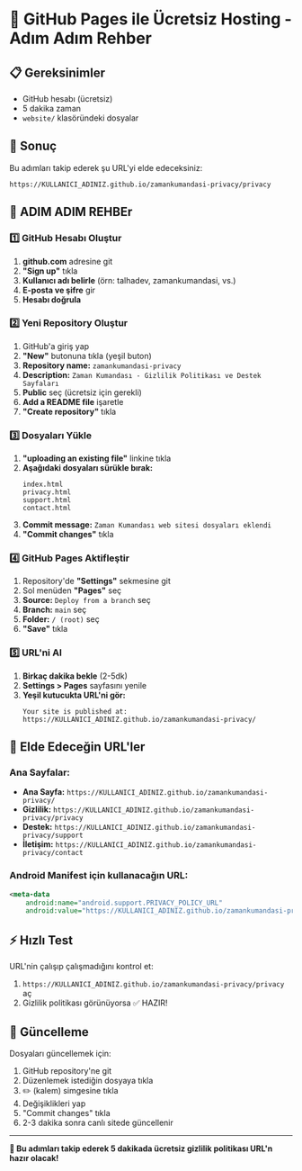 # 🚀 GitHub Pages ile Ücretsiz Hosting - Adım Adım Rehber

## 📋 Gereksinimler
- GitHub hesabı (ücretsiz)
- 5 dakika zaman
- `website/` klasöründeki dosyalar

## 🎯 Sonuç
Bu adımları takip ederek şu URL'yi elde edeceksiniz:
```
https://KULLANICI_ADINIZ.github.io/zamankumandasi-privacy/privacy
```

## 📝 ADIM ADIM REHBEr

### 1️⃣ GitHub Hesabı Oluştur
1. **github.com** adresine git
2. **"Sign up"** tıkla
3. **Kullanıcı adı belirle** (örn: talhadev, zamankumandasi, vs.)
4. **E-posta ve şifre** gir
5. **Hesabı doğrula**

### 2️⃣ Yeni Repository Oluştur
1. GitHub'a giriş yap
2. **"New"** butonuna tıkla (yeşil buton)
3. **Repository name:** `zamankumandasi-privacy`
4. **Description:** `Zaman Kumandası - Gizlilik Politikası ve Destek Sayfaları`
5. **Public** seç (ücretsiz için gerekli)
6. **Add a README file** işaretle
7. **"Create repository"** tıkla

### 3️⃣ Dosyaları Yükle
1. **"uploading an existing file"** linkine tıkla
2. **Aşağıdaki dosyaları sürükle bırak:**
   ```
   index.html
   privacy.html
   support.html
   contact.html
   ```
3. **Commit message:** `Zaman Kumandası web sitesi dosyaları eklendi`
4. **"Commit changes"** tıkla

### 4️⃣ GitHub Pages Aktifleştir
1. Repository'de **"Settings"** sekmesine git
2. Sol menüden **"Pages"** seç
3. **Source:** `Deploy from a branch` seç
4. **Branch:** `main` seç
5. **Folder:** `/ (root)` seç
6. **"Save"** tıkla

### 5️⃣ URL'ni Al
1. **Birkaç dakika bekle** (2-5dk)
2. **Settings > Pages** sayfasını yenile
3. **Yeşil kutucukta URL'ni gör:**
   ```
   Your site is published at: https://KULLANICI_ADINIZ.github.io/zamankumandasi-privacy/
   ```

## 🔗 Elde Edeceğin URL'ler

### Ana Sayfalar:
- **Ana Sayfa:** `https://KULLANICI_ADINIZ.github.io/zamankumandasi-privacy/`
- **Gizlilik:** `https://KULLANICI_ADINIZ.github.io/zamankumandasi-privacy/privacy`
- **Destek:** `https://KULLANICI_ADINIZ.github.io/zamankumandasi-privacy/support`
- **İletişim:** `https://KULLANICI_ADINIZ.github.io/zamankumandasi-privacy/contact`

### Android Manifest için kullanacağın URL:
```xml
<meta-data
    android:name="android.support.PRIVACY_POLICY_URL"
    android:value="https://KULLANICI_ADINIZ.github.io/zamankumandasi-privacy/privacy" />
```

## ⚡ Hızlı Test
URL'nin çalışıp çalışmadığını kontrol et:
1. `https://KULLANICI_ADINIZ.github.io/zamankumandasi-privacy/privacy` aç
2. Gizlilik politikası görünüyorsa ✅ HAZIR!

## 🎯 Güncelleme
Dosyaları güncellemek için:
1. GitHub repository'ne git
2. Düzenlemek istediğin dosyaya tıkla
3. ✏️ (kalem) simgesine tıkla
4. Değişiklikleri yap
5. "Commit changes" tıkla
6. 2-3 dakika sonra canlı sitede güncellenir

---

**🎉 Bu adımları takip ederek 5 dakikada ücretsiz gizlilik politikası URL'n hazır olacak!**
